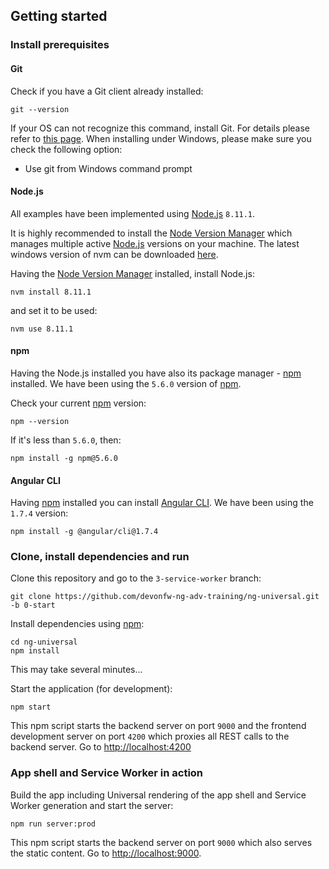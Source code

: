 ## Getting started

### Install prerequisites

#### Git
Check if you have a Git client already installed:

```
git --version
```

If your OS can not recognize this command, install Git. For details please refer to [this page](http://git-scm.com).
When installing under Windows, please make sure you check the following option:

* Use git from Windows command prompt

#### Node.js

All examples have been implemented using [Node.js](https://nodejs.org/) `8.11.1`. 

It is highly recommended to install the [Node Version Manager](https://github.com/creationix/nvm) which manages multiple active
[Node.js](https://nodejs.org/) versions on your machine. The latest windows version of nvm can be downloaded [here](https://github.com/coreybutler/nvm-windows/releases/download/1.1.6/nvm-setup.zip).

Having the [Node Version Manager](https://github.com/creationix/nvm) installed, install Node.js:

```
nvm install 8.11.1
```

and set it to be used:

```
nvm use 8.11.1
```

#### npm

Having the Node.js installed you have also its package manager - [npm](https://www.npmjs.com/) installed. We have been using the `5.6.0` version of [npm](https://www.npmjs.com/).

Check your current [npm](https://www.npmjs.com/) version: 

```
npm --version
```

If it's less than `5.6.0`, then:

```
npm install -g npm@5.6.0
```

#### Angular CLI

Having [npm](https://www.npmjs.com/) installed you can install [Angular CLI](https://github.com/angular/angular-cli). We have been using the `1.7.4` version:

```
npm install -g @angular/cli@1.7.4
```

### Clone, install dependencies and run

Clone this repository and go to the `3-service-worker` branch:
```
git clone https://github.com/devonfw-ng-adv-training/ng-universal.git -b 0-start
```

Install dependencies using [npm](https://www.npmjs.com/):
```
cd ng-universal
npm install
```
This may take several minutes...

Start the application (for development):
```
npm start
```

This npm script starts the backend server on port `9000` and the frontend development server on port `4200`
which proxies all REST calls to the backend server. Go to [http://localhost:4200](http://localhost:4200)  

### App shell and Service Worker in action 

Build the app including Universal rendering of the app shell and Service Worker generation and start the server:
```
npm run server:prod
```

This npm script starts the backend server on port `9000` which also serves the static content. Go to [http://localhost:9000](http://localhost:9000).
